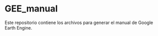 # GEE_manual

Este repositorio contiene los archivos para generar el manual de Google Earth Engine.
